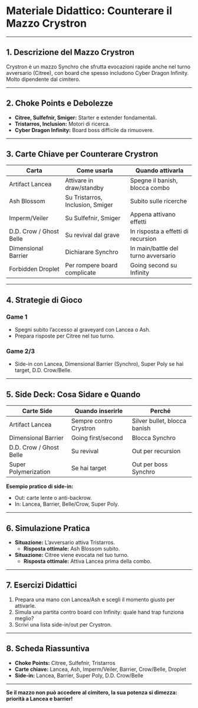 # Materiale Didattico: Counterare il Mazzo Crystron

---

## 1. Descrizione del Mazzo Crystron

Crystron è un mazzo Synchro che sfrutta evocazioni rapide anche nel turno avversario (Citree), con board che spesso includono Cyber Dragon Infinity. Molto dipendente dal cimitero.

---

## 2. Choke Points e Debolezze

- **Citree, Sulfefnir, Smiger:** Starter e extender fondamentali.
- **Tristarros, Inclusion:** Motori di ricerca.
- **Cyber Dragon Infinity:** Board boss difficile da rimuovere.

---

## 3. Carte Chiave per Counterare Crystron

| Carta                | Come usarla                             | Quando attivarla                              |
|----------------------|-----------------------------------------|-----------------------------------------------|
| Artifact Lancea      | Attivare in draw/standby                | Spegne il banish, blocca combo                |
| Ash Blossom          | Su Tristarros, Inclusion, Smiger        | Subito sulle ricerche                         |
| Imperm/Veiler        | Su Sulfefnir, Smiger                    | Appena attivano effetti                       |
| D.D. Crow / Ghost Belle | Su revival dal grave                 | In risposta a effetti di recursion            |
| Dimensional Barrier  | Dichiarare Synchro                      | In main/battle del turno avversario           |
| Forbidden Droplet    | Per rompere board complicate            | Going second su Infinity                      |

---

## 4. Strategie di Gioco

### **Game 1**
- Spegni subito l’accesso al graveyard con Lancea o Ash.
- Prepara risposte per Citree nel tuo turno.

### **Game 2/3**
- Side-in con Lancea, Dimensional Barrier (Synchro), Super Poly se hai target, D.D. Crow/Belle.

---

## 5. Side Deck: Cosa Sidare e Quando

| Carte Side           | Quando inserirle                        | Perché                                         |
|----------------------|-----------------------------------------|------------------------------------------------|
| Artifact Lancea      | Sempre contro Crystron                  | Silver bullet, blocca banish                   |
| Dimensional Barrier  | Going first/second                      | Blocca Synchro                                 |
| D.D. Crow / Ghost Belle | Su revival                           | Out per recursion                              |
| Super Polymerization | Se hai target                           | Out per boss Synchro                           |

**Esempio pratico di side-in:**  
- Out: carte lente o anti-backrow.
- In: Lancea, Barrier, Belle/Crow, Super Poly.

---

## 6. Simulazione Pratica

- **Situazione:** L’avversario attiva Tristarros.
  - **Risposta ottimale:** Ash Blossom subito.
- **Situazione:** Citree viene evocata nel tuo turno.
  - **Risposta ottimale:** Attiva Lancea prima della combo.

---

## 7. Esercizi Didattici

1. Prepara una mano con Lancea/Ash e scegli il momento giusto per attivarle.
2. Simula una partita contro board con Infinity: quale hand trap funziona meglio?
3. Scrivi una lista side-in/out per Crystron.

---

## 8. Scheda Riassuntiva

- **Choke Points:** Citree, Sulfefnir, Tristarros
- **Carte chiave:** Lancea, Ash, Imperm/Veiler, Barrier, Crow/Belle, Droplet
- **Side-in:** Lancea, Barrier, Super Poly, D.D. Crow/Belle

---

**Se il mazzo non può accedere al cimitero, la sua potenza si dimezza: priorità a Lancea e barrier!**